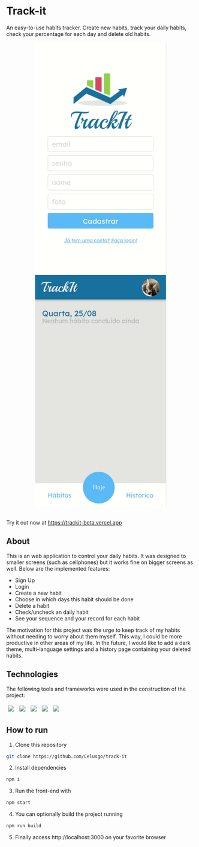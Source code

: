 # Track-it

An easy-to-use habits tracker. Create new habits, track your daily habits, check your percentage for each day and delete old habits.
<br/>

<div align="center">
  <img width = 350px src="src/assets/loginandregistry.gif" />
  <img width = 350px src="src/assets/usage.gif" />
</div>

<br/>

Try it out now at https://trackit-beta.vercel.app

## About

This is an web application to control your daily habits. It was designed to smaller screens (such as cellphones) but it works fine on bigger screens as well. Below are the implemented features:

- Sign Up
- Login
- Create a new habit
- Choose in which days this habit should be done
- Delete a habit
- Check/uncheck an daily habit
- See your sequence and your record for each habit

<p>
    The motivation for this project was the urge to keep track of my habits without needing to worry about them myself. This way, I could be more productive in other areas of my life.
    In the future, I would like to add a dark theme, multi-language settings and a history page containing your deleted habits.
</p>

## Technologies
The following tools and frameworks were used in the construction of the project:<br>
<p>
  <img style='margin: 5px;' src='https://img.shields.io/badge/styled-components%20-%2320232a.svg?&style=for-the-badge&color=b8679e&logo=styled-components&logoColor=%3a3a3a'/>
  <img style='margin: 5px;' src='https://img.shields.io/badge/axios%20-%2320232a.svg?&style=for-the-badge&color=informational'/>
  <img style='margin: 5px;' src="https://img.shields.io/badge/react-app%20-%2320232a.svg?&style=for-the-badge&color=60ddf9&logo=react&logoColor=%2361DAFB"/>
  <img style='margin: 5px;' src="https://img.shields.io/badge/react_route%20-%2320232a.svg?&style=for-the-badge&logo=react&logoColor=%2361DAFB"/>
  <img style='margin: 5px;' src='https://img.shields.io/badge/react-icons%20-%2320232a.svg?&style=for-the-badge&color=f28dc7&logo=react-icons&logoColor=%2361DAFB'/>
</p>

## How to run

1. Clone this repository
```bash
git clone https://github.com/Celusgo/track-it
```
2. Install dependencies
```bash
npm i
```
3. Run the front-end with
```bash
npm start
```
4. You can optionally build the project running
```bash
npm run build
```
5. Finally access http://localhost:3000 on your favorite browser